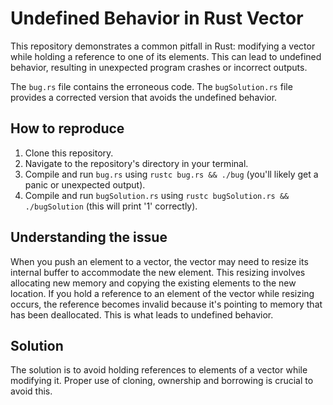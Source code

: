 # Undefined Behavior in Rust Vector

This repository demonstrates a common pitfall in Rust: modifying a vector while holding a reference to one of its elements. This can lead to undefined behavior, resulting in unexpected program crashes or incorrect outputs.

The `bug.rs` file contains the erroneous code. The `bugSolution.rs` file provides a corrected version that avoids the undefined behavior.

## How to reproduce

1. Clone this repository.
2. Navigate to the repository's directory in your terminal.
3. Compile and run `bug.rs` using `rustc bug.rs && ./bug` (you'll likely get a panic or unexpected output).
4. Compile and run `bugSolution.rs` using `rustc bugSolution.rs && ./bugSolution` (this will print '1' correctly).

## Understanding the issue

When you push an element to a vector, the vector may need to resize its internal buffer to accommodate the new element. This resizing involves allocating new memory and copying the existing elements to the new location.  If you hold a reference to an element of the vector while resizing occurs, the reference becomes invalid because it's pointing to memory that has been deallocated. This is what leads to undefined behavior.

## Solution

The solution is to avoid holding references to elements of a vector while modifying it.  Proper use of cloning, ownership and borrowing is crucial to avoid this.
